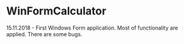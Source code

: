 # WinFormCalculator
15.11.2018 - First Windows Form application. Most of functionality are applied. There are some bugs.
